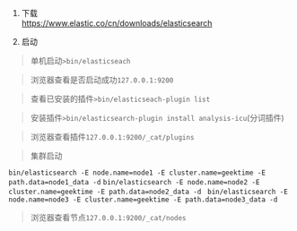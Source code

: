 1. 下载  
https://www.elastic.co/cn/downloads/elasticsearch

2. 启动   
>单机启动`>bin/elasticseach` 

>浏览器查看是否启动成功`127.0.0.1:9200`
   
>查看已安装的插件`>bin/elasticseach-plugin list`

>安装插件`>bin/elasticsearch-plugin install analysis-icu`(分词插件)

>浏览器查看插件`127.0.0.1:9200/_cat/plugins`

>集群启动

`bin/elasticsearch -E node.name=node1 -E cluster.name=geektime -E path.data=node1_data -d` 
`bin/elasticsearch -E node.name=node2 -E cluster.name=geektime -E path.data=node2_data -d `
`bin/elasticsearch -E node.name=node3 -E cluster.name=geektime -E path.data=node3_data -d `

>浏览器查看节点`127.0.0.1:9200/_cat/nodes`

